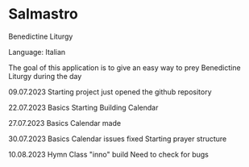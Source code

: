 # Salmastro
Benedictine Liturgy

Language: Italian

The goal of this application is to give an easy way to prey Benedictine Liturgy during the day

09.07.2023 Starting project
just opened the github repository

22.07.2023 Basics
Starting Building Calendar

27.07.2023 Basics
Calendar made

30.07.2023 Basics
Calendar issues fixed
Starting prayer structure

10.08.2023 Hymn
Class "inno" build
Need to check for bugs


